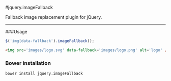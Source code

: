 #jquery.imageFallback

Fallback image replacement plugin for jQuery.

* * *

###Usage

```javascript
$('img[data-fallback').imageFallback();
```

```html
<img src='images/logo.svg' data-fallback='images/logo.png' alt='logo' />
```

### Bower installation

    bower install jquery.imageFallback